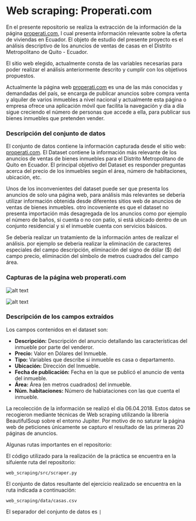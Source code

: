 # Web scraping: Properati.com

En el presente repositorio se realiza la extracción de la información de la página [properati.com](https://www.properati.com.ec/), l cual presenta información relevante sobre la oferta de viviendas en Ecuador. El objeto de estudio del presente proyecto es el análisis descriptivo de los anuncios de ventas de casas en el Distrito Metropolitano de Quito - Ecuador.

El sitio web elegido, actualmente consta de las variables necesarias para poder realizar el análisis anteriormente descrito y cumplir con los objetivos propuestos.

Actualmente la página web [properati.com](https://www.properati.com.ec/) es una de las más conocidas y demandadas del país, se encarga de publicar anuncios sobre compra venta y alquiler de varios inmuebles a nivel nacional y actualmente esta página o empresa ofrece una aplicación móvil que facilita la navegación y día a día sigue creciendo el número de personas que accede a ella, para publicar sus bienes inmuebles que pretenden vender.

### Descripción del conjunto de datos

El conjunto de datos contiene la información capturada desde el sitio web:  [properati.com](https://www.properati.com.ec/). El Dataset contiene la información más relevante de los anuncios de ventas de bienes inmuebles para el Distrito Metropolitano de Quito en Ecuador. El principal objetivo del Dataset es responder preguntas acerca del precio de los inmuebles según el área, número de habitaciones, ubicación, etc.

Unos de los inconvenientes del dataset puede ser que presenta los anuncios de solo una página web, para análisis más relevantes se debería utilizar información obtenida desde diferentes sitios web de anuncios de ventas de bienes inmuebles. otro incoveniente es que el dataset no presenta importación más desagregada de los anuncios como por ejemplo el número de baños, si cuenta o no con patio, si está ubicado dentro de un conjunto residencial y si el inmueble  cuenta con servicios básicos.

Se debería realizar un tratamiento de la información antes de realizar el análisis. por ejemplo se deberia realizar la eliminación de caracteres especiales del campo descripción, eliminación del signo de dólar ($) del campo precio, eliminación del símbolo de metros cuadrados del campo área.


### Capturas de la página web properati.com

![alt text](https://github.com/difercast/web_scraping/blob/master/images/properati.png?raw=true "Anuncio Properati")

![alt text](https://github.com/difercast/web_scraping/blob/master/images/estadisticas.png?raw=true "Estadísticas de los anuncios")

### Descripción de los campos extraídos

Los campos contenidos en el dataset son:
- __Descripción:__ Descripción del anuncio detallando las características del inmueble por parte del venderor.
- __Precio:__ Valor en Dólares del Inmueble.
- __Tipo:__ Variables que describe si inmueble es casa o departamento.
- __Ubicación:__ Dirección del Inmueble.
- __Fecha de publicación:__ Fecha en la que se publicó el anuncio de venta del inmueble.
- __Área:__ Área (en metros cuadrados) del inmueble.
- __Núm. habitaciones:__ Número de habiataciones con las que cuenta el inmueble.

La recolección de la información se realizó el día 06.04.2018. Estos datos se recogieron mediante técnicas de Web scraping utilizando la librería BeautifulSoup sobre el entorno Jupiter.
Por motivo de no saturar la página web de peticiones únicamente se capturo el resultado de las primeras 20 páginas de anuncios.

Algunas rutas importantes en el repositorio:

El código utilizado para la realización de la práctica se encuentra en la sifuiente ruta del repositorio:

`web_scraping/src/scraper.py`


El conjunto de datos resultante del ejercicio realizado se encuentra en la ruta indicada a continuación:

`web_scraping/data/casas.csv`

El separador del conjunto de datos es `|`
